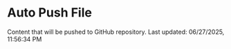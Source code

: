 # Auto Push File

Content that will be pushed to GitHub repository.
Last updated: 06/27/2025, 11:56:34 PM
